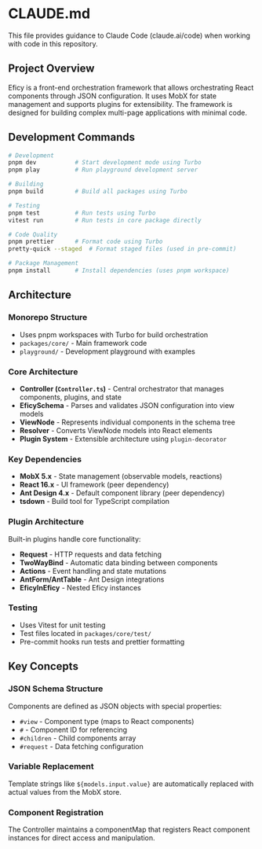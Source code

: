 # CLAUDE.md

This file provides guidance to Claude Code (claude.ai/code) when working with code in this repository.

## Project Overview

Eficy is a front-end orchestration framework that allows orchestrating React components through JSON configuration. It uses MobX for state management and supports plugins for extensibility. The framework is designed for building complex multi-page applications with minimal code.

## Development Commands

```bash
# Development
pnpm dev           # Start development mode using Turbo
pnpm play          # Run playground development server

# Building
pnpm build         # Build all packages using Turbo

# Testing
pnpm test          # Run tests using Turbo
vitest run         # Run tests in core package directly

# Code Quality
pnpm prettier      # Format code using Turbo
pretty-quick --staged  # Format staged files (used in pre-commit)

# Package Management
pnpm install       # Install dependencies (uses pnpm workspace)
```

## Architecture

### Monorepo Structure
- Uses pnpm workspaces with Turbo for build orchestration
- `packages/core/` - Main framework code
- `playground/` - Development playground with examples

### Core Architecture
- **Controller (`Controller.ts`)** - Central orchestrator that manages components, plugins, and state
- **EficySchema** - Parses and validates JSON configuration into view models  
- **ViewNode** - Represents individual components in the schema tree
- **Resolver** - Converts ViewNode models into React elements
- **Plugin System** - Extensible architecture using `plugin-decorator`

### Key Dependencies
- **MobX 5.x** - State management (observable models, reactions)
- **React 16.x** - UI framework (peer dependency)
- **Ant Design 4.x** - Default component library (peer dependency)
- **tsdown** - Build tool for TypeScript compilation

### Plugin Architecture
Built-in plugins handle core functionality:
- **Request** - HTTP requests and data fetching
- **TwoWayBind** - Automatic data binding between components
- **Actions** - Event handling and state mutations
- **AntForm/AntTable** - Ant Design integrations
- **EficyInEficy** - Nested Eficy instances

### Testing
- Uses Vitest for unit testing
- Test files located in `packages/core/test/`
- Pre-commit hooks run tests and prettier formatting

## Key Concepts

### JSON Schema Structure
Components are defined as JSON objects with special properties:
- `#view` - Component type (maps to React components)
- `#` - Component ID for referencing
- `#children` - Child components array
- `#request` - Data fetching configuration

### Variable Replacement
Template strings like `${models.input.value}` are automatically replaced with actual values from the MobX store.

### Component Registration
The Controller maintains a componentMap that registers React component instances for direct access and manipulation.